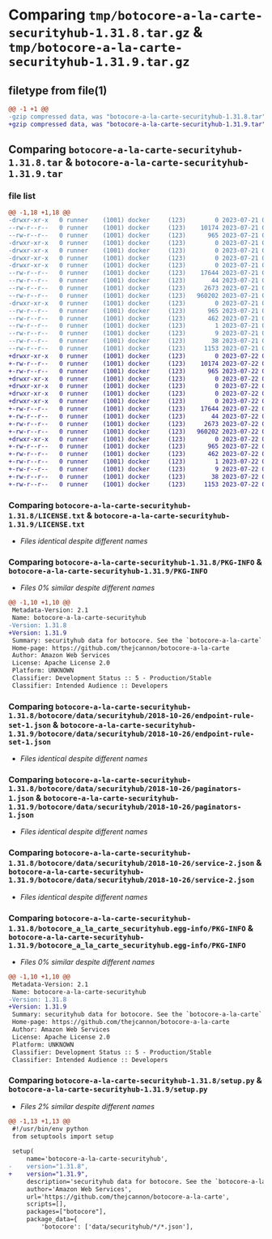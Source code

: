 # Comparing `tmp/botocore-a-la-carte-securityhub-1.31.8.tar.gz` & `tmp/botocore-a-la-carte-securityhub-1.31.9.tar.gz`

## filetype from file(1)

```diff
@@ -1 +1 @@
-gzip compressed data, was "botocore-a-la-carte-securityhub-1.31.8.tar", last modified: Fri Jul 21 01:21:57 2023, max compression
+gzip compressed data, was "botocore-a-la-carte-securityhub-1.31.9.tar", last modified: Sat Jul 22 01:20:58 2023, max compression
```

## Comparing `botocore-a-la-carte-securityhub-1.31.8.tar` & `botocore-a-la-carte-securityhub-1.31.9.tar`

### file list

```diff
@@ -1,18 +1,18 @@
-drwxr-xr-x   0 runner    (1001) docker     (123)        0 2023-07-21 01:21:57.711588 botocore-a-la-carte-securityhub-1.31.8/
--rw-r--r--   0 runner    (1001) docker     (123)    10174 2023-07-21 01:21:57.000000 botocore-a-la-carte-securityhub-1.31.8/LICENSE.txt
--rw-r--r--   0 runner    (1001) docker     (123)      965 2023-07-21 01:21:57.707589 botocore-a-la-carte-securityhub-1.31.8/PKG-INFO
-drwxr-xr-x   0 runner    (1001) docker     (123)        0 2023-07-21 01:21:57.707589 botocore-a-la-carte-securityhub-1.31.8/botocore/
-drwxr-xr-x   0 runner    (1001) docker     (123)        0 2023-07-21 01:21:57.707589 botocore-a-la-carte-securityhub-1.31.8/botocore/data/
-drwxr-xr-x   0 runner    (1001) docker     (123)        0 2023-07-21 01:21:57.707589 botocore-a-la-carte-securityhub-1.31.8/botocore/data/securityhub/
-drwxr-xr-x   0 runner    (1001) docker     (123)        0 2023-07-21 01:21:57.707589 botocore-a-la-carte-securityhub-1.31.8/botocore/data/securityhub/2018-10-26/
--rw-r--r--   0 runner    (1001) docker     (123)    17644 2023-07-21 01:21:06.000000 botocore-a-la-carte-securityhub-1.31.8/botocore/data/securityhub/2018-10-26/endpoint-rule-set-1.json
--rw-r--r--   0 runner    (1001) docker     (123)       44 2023-07-21 01:21:06.000000 botocore-a-la-carte-securityhub-1.31.8/botocore/data/securityhub/2018-10-26/examples-1.json
--rw-r--r--   0 runner    (1001) docker     (123)     2673 2023-07-21 01:21:06.000000 botocore-a-la-carte-securityhub-1.31.8/botocore/data/securityhub/2018-10-26/paginators-1.json
--rw-r--r--   0 runner    (1001) docker     (123)   960202 2023-07-21 01:21:06.000000 botocore-a-la-carte-securityhub-1.31.8/botocore/data/securityhub/2018-10-26/service-2.json
-drwxr-xr-x   0 runner    (1001) docker     (123)        0 2023-07-21 01:21:57.707589 botocore-a-la-carte-securityhub-1.31.8/botocore_a_la_carte_securityhub.egg-info/
--rw-r--r--   0 runner    (1001) docker     (123)      965 2023-07-21 01:21:57.000000 botocore-a-la-carte-securityhub-1.31.8/botocore_a_la_carte_securityhub.egg-info/PKG-INFO
--rw-r--r--   0 runner    (1001) docker     (123)      462 2023-07-21 01:21:57.000000 botocore-a-la-carte-securityhub-1.31.8/botocore_a_la_carte_securityhub.egg-info/SOURCES.txt
--rw-r--r--   0 runner    (1001) docker     (123)        1 2023-07-21 01:21:57.000000 botocore-a-la-carte-securityhub-1.31.8/botocore_a_la_carte_securityhub.egg-info/dependency_links.txt
--rw-r--r--   0 runner    (1001) docker     (123)        9 2023-07-21 01:21:57.000000 botocore-a-la-carte-securityhub-1.31.8/botocore_a_la_carte_securityhub.egg-info/top_level.txt
--rw-r--r--   0 runner    (1001) docker     (123)       38 2023-07-21 01:21:57.711588 botocore-a-la-carte-securityhub-1.31.8/setup.cfg
--rw-r--r--   0 runner    (1001) docker     (123)     1153 2023-07-21 01:21:57.000000 botocore-a-la-carte-securityhub-1.31.8/setup.py
+drwxr-xr-x   0 runner    (1001) docker     (123)        0 2023-07-22 01:20:58.409431 botocore-a-la-carte-securityhub-1.31.9/
+-rw-r--r--   0 runner    (1001) docker     (123)    10174 2023-07-22 01:20:58.000000 botocore-a-la-carte-securityhub-1.31.9/LICENSE.txt
+-rw-r--r--   0 runner    (1001) docker     (123)      965 2023-07-22 01:20:58.409431 botocore-a-la-carte-securityhub-1.31.9/PKG-INFO
+drwxr-xr-x   0 runner    (1001) docker     (123)        0 2023-07-22 01:20:58.409431 botocore-a-la-carte-securityhub-1.31.9/botocore/
+drwxr-xr-x   0 runner    (1001) docker     (123)        0 2023-07-22 01:20:58.409431 botocore-a-la-carte-securityhub-1.31.9/botocore/data/
+drwxr-xr-x   0 runner    (1001) docker     (123)        0 2023-07-22 01:20:58.409431 botocore-a-la-carte-securityhub-1.31.9/botocore/data/securityhub/
+drwxr-xr-x   0 runner    (1001) docker     (123)        0 2023-07-22 01:20:58.409431 botocore-a-la-carte-securityhub-1.31.9/botocore/data/securityhub/2018-10-26/
+-rw-r--r--   0 runner    (1001) docker     (123)    17644 2023-07-22 01:20:09.000000 botocore-a-la-carte-securityhub-1.31.9/botocore/data/securityhub/2018-10-26/endpoint-rule-set-1.json
+-rw-r--r--   0 runner    (1001) docker     (123)       44 2023-07-22 01:20:09.000000 botocore-a-la-carte-securityhub-1.31.9/botocore/data/securityhub/2018-10-26/examples-1.json
+-rw-r--r--   0 runner    (1001) docker     (123)     2673 2023-07-22 01:20:09.000000 botocore-a-la-carte-securityhub-1.31.9/botocore/data/securityhub/2018-10-26/paginators-1.json
+-rw-r--r--   0 runner    (1001) docker     (123)   960202 2023-07-22 01:20:09.000000 botocore-a-la-carte-securityhub-1.31.9/botocore/data/securityhub/2018-10-26/service-2.json
+drwxr-xr-x   0 runner    (1001) docker     (123)        0 2023-07-22 01:20:58.409431 botocore-a-la-carte-securityhub-1.31.9/botocore_a_la_carte_securityhub.egg-info/
+-rw-r--r--   0 runner    (1001) docker     (123)      965 2023-07-22 01:20:58.000000 botocore-a-la-carte-securityhub-1.31.9/botocore_a_la_carte_securityhub.egg-info/PKG-INFO
+-rw-r--r--   0 runner    (1001) docker     (123)      462 2023-07-22 01:20:58.000000 botocore-a-la-carte-securityhub-1.31.9/botocore_a_la_carte_securityhub.egg-info/SOURCES.txt
+-rw-r--r--   0 runner    (1001) docker     (123)        1 2023-07-22 01:20:58.000000 botocore-a-la-carte-securityhub-1.31.9/botocore_a_la_carte_securityhub.egg-info/dependency_links.txt
+-rw-r--r--   0 runner    (1001) docker     (123)        9 2023-07-22 01:20:58.000000 botocore-a-la-carte-securityhub-1.31.9/botocore_a_la_carte_securityhub.egg-info/top_level.txt
+-rw-r--r--   0 runner    (1001) docker     (123)       38 2023-07-22 01:20:58.409431 botocore-a-la-carte-securityhub-1.31.9/setup.cfg
+-rw-r--r--   0 runner    (1001) docker     (123)     1153 2023-07-22 01:20:58.000000 botocore-a-la-carte-securityhub-1.31.9/setup.py
```

### Comparing `botocore-a-la-carte-securityhub-1.31.8/LICENSE.txt` & `botocore-a-la-carte-securityhub-1.31.9/LICENSE.txt`

 * *Files identical despite different names*

### Comparing `botocore-a-la-carte-securityhub-1.31.8/PKG-INFO` & `botocore-a-la-carte-securityhub-1.31.9/PKG-INFO`

 * *Files 0% similar despite different names*

```diff
@@ -1,10 +1,10 @@
 Metadata-Version: 2.1
 Name: botocore-a-la-carte-securityhub
-Version: 1.31.8
+Version: 1.31.9
 Summary: securityhub data for botocore. See the `botocore-a-la-carte` package for more info.
 Home-page: https://github.com/thejcannon/botocore-a-la-carte
 Author: Amazon Web Services
 License: Apache License 2.0
 Platform: UNKNOWN
 Classifier: Development Status :: 5 - Production/Stable
 Classifier: Intended Audience :: Developers
```

### Comparing `botocore-a-la-carte-securityhub-1.31.8/botocore/data/securityhub/2018-10-26/endpoint-rule-set-1.json` & `botocore-a-la-carte-securityhub-1.31.9/botocore/data/securityhub/2018-10-26/endpoint-rule-set-1.json`

 * *Files identical despite different names*

### Comparing `botocore-a-la-carte-securityhub-1.31.8/botocore/data/securityhub/2018-10-26/paginators-1.json` & `botocore-a-la-carte-securityhub-1.31.9/botocore/data/securityhub/2018-10-26/paginators-1.json`

 * *Files identical despite different names*

### Comparing `botocore-a-la-carte-securityhub-1.31.8/botocore/data/securityhub/2018-10-26/service-2.json` & `botocore-a-la-carte-securityhub-1.31.9/botocore/data/securityhub/2018-10-26/service-2.json`

 * *Files identical despite different names*

### Comparing `botocore-a-la-carte-securityhub-1.31.8/botocore_a_la_carte_securityhub.egg-info/PKG-INFO` & `botocore-a-la-carte-securityhub-1.31.9/botocore_a_la_carte_securityhub.egg-info/PKG-INFO`

 * *Files 0% similar despite different names*

```diff
@@ -1,10 +1,10 @@
 Metadata-Version: 2.1
 Name: botocore-a-la-carte-securityhub
-Version: 1.31.8
+Version: 1.31.9
 Summary: securityhub data for botocore. See the `botocore-a-la-carte` package for more info.
 Home-page: https://github.com/thejcannon/botocore-a-la-carte
 Author: Amazon Web Services
 License: Apache License 2.0
 Platform: UNKNOWN
 Classifier: Development Status :: 5 - Production/Stable
 Classifier: Intended Audience :: Developers
```

### Comparing `botocore-a-la-carte-securityhub-1.31.8/setup.py` & `botocore-a-la-carte-securityhub-1.31.9/setup.py`

 * *Files 2% similar despite different names*

```diff
@@ -1,13 +1,13 @@
 #!/usr/bin/env python
 from setuptools import setup
 
 setup(
     name='botocore-a-la-carte-securityhub',
-    version="1.31.8",
+    version="1.31.9",
     description='securityhub data for botocore. See the `botocore-a-la-carte` package for more info.',
     author='Amazon Web Services',
     url='https://github.com/thejcannon/botocore-a-la-carte',
     scripts=[],
     packages=["botocore"],
     package_data={
         'botocore': ['data/securityhub/*/*.json'],
```

